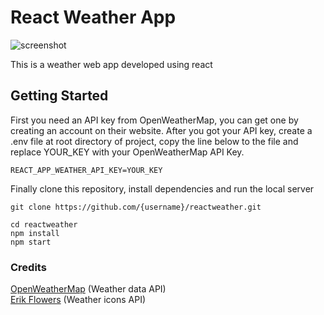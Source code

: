 
# React Weather App
![screenshot](https://drive.google.com/uc?export=view&id=1XCe85UZMgW4V60Nw6opljCYj3TO4XK8a)

This is a weather web app developed using react 

## Getting Started
First you need an API key from OpenWeatherMap, you can get one by creating an account on their website. After you got your API key, create a .env file at root directory of project, copy the line below to the file and replace YOUR_KEY with your OpenWeatherMap API Key.

```
REACT_APP_WEATHER_API_KEY=YOUR_KEY
```
Finally clone this repository, install dependencies and run the local server
```
git clone https://github.com/{username}/reactweather.git
```
```
cd reactweather
npm install
npm start
```

### Credits
[OpenWeatherMap](https://openweathermap.org/api) (Weather data API)\
[Erik Flowers](https://erikflowers.github.io/weather-icons/) (Weather icons API)
